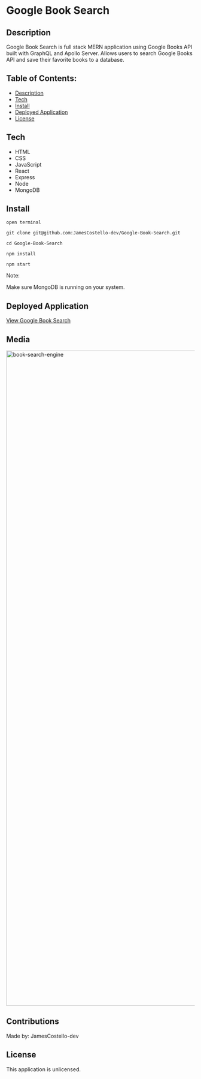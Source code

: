 # Google Book Search

## Description

Google Book Search is full stack MERN application using Google Books API built with GraphQL and Apollo Server.  Allows users to search Google Books API and save their favorite books to a database.  

## Table of Contents:

- [Description](#description)
- [Tech](#tech)
- [Install](#install)
- [Deployed Application](#deployed-application)
- [License](#license)

## Tech

* HTML
* CSS 
* JavaScript
* React
* Express
* Node
* MongoDB

## Install

`open terminal`

`git clone git@github.com:JamesCostello-dev/Google-Book-Search.git`

`cd Google-Book-Search`

`npm install`

`npm start`

Note:

Make sure MongoDB is running on your system.

## Deployed Application

[View Google Book Search](https://book-search-31e8c.web.app)

## Media

<img width="1749" alt="book-search-engine" src="https://user-images.githubusercontent.com/28774706/110279479-68806900-7f96-11eb-99c1-68489076e591.png">

## Contributions

Made by: JamesCostello-dev

## License

This application is unlicensed.
